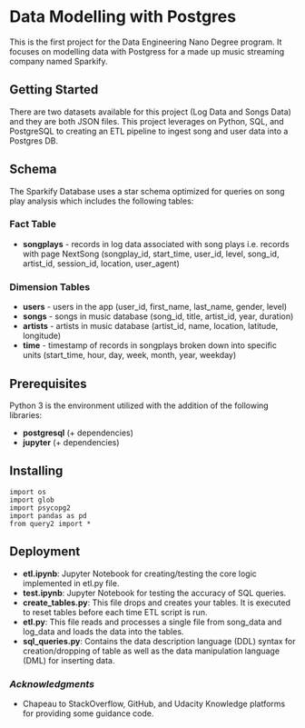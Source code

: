 # Data Modelling with Postgres

This is the first project for the Data Engineering Nano Degree program. It focuses on modelling data with Postgress for a made up music streaming company named Sparkify.

## Getting Started

There are two datasets available for this project (Log Data and Songs Data) and they are both JSON files. This project leverages on Python, SQL, and PostgreSQL to creating an ETL pipeline to ingest song and user data into a Postgres DB.

## Schema

The Sparkify Database  uses a star schema optimized for queries on song play analysis which includes the following tables:
### Fact Table
* __songplays__ - records in log data associated with song plays i.e. records with page NextSong (songplay_id, start_time, user_id, level, song_id, artist_id, session_id, location, user_agent)

### Dimension Tables
* __users__ - users in the app (user_id, first_name, last_name, gender, level)
* __songs__ - songs in music database (song_id, title, artist_id, year, duration)
* __artists__ - artists in music database (artist_id, name, location, latitude, longitude)
* __time__ - timestamp of records in songplays broken down into specific units (start_time, hour, day, week, month, year, weekday)

## Prerequisites

Python 3 is the environment utilized with the addition of the following libraries:

* __postgresql__ (+ dependencies) 
* __jupyter__ (+ dependencies) 

## Installing

```
import os
import glob
import psycopg2
import pandas as pd
from query2 import *
```

## Deployment

* **etl.ipynb**: Jupyter Notebook for creating/testing the core logic implemented in etl.py file.
* **test.ipynb**: Jupyter Notebook for testing the accuracy of SQL queries.
* **create_tables.py**: This file drops and creates your tables. It is executed to reset tables before each time ETL script is run.
* **etl.py**: This file reads and processes a single file from song_data and log_data and loads the data into the tables. 
* **sql_queries.py**: Contains the data description language (DDL) syntax for creation/dropping of table as well as the data manipulation language (DML) for inserting data.


### _Acknowledgments_

* Chapeau to StackOverflow, GitHub, and Udacity Knowledge platforms for providing some guidance code.
